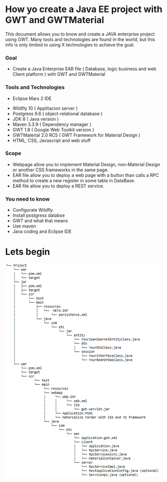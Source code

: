 # How yo create a Java EE project with GWT and GWTMaterial

This document allows you to know and create a JAVA enterprise project using GWT. Many tools and technologies are found in the world, but this info is only limited to using X technologies to achieve the goal.

### Goal

* Create a Java Enterprise EAR file ( Database, logic business and web Client platform ) with GWT and GWTMaterial

### Tools and Technologies

+ Eclipse Mars 2 IDE
* Wildfly 10 ( Applitacion server )
* Postgress 9.6 (  object-relational database )
* JDK 8 ( Java version )
* Maven 3.3.9 ( Dependency manager )
* GWT 1.8 ( Google Web Toolkit version )
* GWTMaterial 2.0 RC5 ( GWT Framework for Material Design )
* HTML, CSS, Javascript and web stuff

### Scope
* Webpage allow you to implement Material Design, non-Material Design or another CSS frameworks in the same page.
* EAR file allow you to deploy a web page with a button than calls a RPC method to create a new register in some table in DataBase.
* EAR file allow you to deploy a REST service.

### You need to know
* Configurate Wildfly
* Install postgress databse
* GWT and what that means
* Use maven
* Java coding and Eclipse IDE

# Lets begin

![alt text](/resources/ProjectStructure.png)
